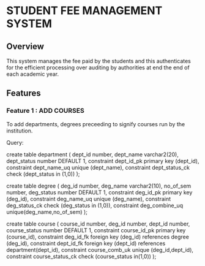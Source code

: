 # STUDENT FEE MANAGEMENT SYSTEM

## Overview
 
  This system manages the fee paid by the students and this authenticates for the efficient processing over auditing by authorities at end the end of each academic year.

## Features

### Feature 1 : ADD COURSES

To add departments, degrees preceeding to signify courses run by the institution.

Query:

create table department
(
dept_id number,
dept_name varchar2(20),
dept_status number DEFAULT 1,
constraint dept_id_pk primary key (dept_id),
constraint dept_name_uq unique (dept_name),
constraint dept_status_ck check (dept_status in (1,0))
);

create table degree
(
deg_id number,
deg_name varchar2(10),
no_of_sem number,
deg_status number DEFAULT 1,
constraint deg_id_pk primary key (deg_id),
constraint deg_name_uq unique (deg_name),
constraint deg_status_ck check (deg_status in (1,0)),
constraint deg_combine_uq unique(deg_name,no_of_sem)
);

create table course
(
course_id number,
deg_id number,
dept_id number,
course_status number DEFAULT 1,
constraint course_id_pk primary key (course_id),
constraint deg_id_fk foreign key (deg_id) references degree (deg_id),
constraint dept_id_fk foreign key (dept_id) references department(dept_id),
constraint course_comb_uk unique (deg_id,dept_id),
constraint course_status_ck check (course_status in(1,0))
);
